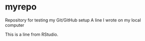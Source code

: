 # myrepo
Repository for testing my Git/GitHub setup
A line I wrote on my local computer

This is a line from RStudio. 